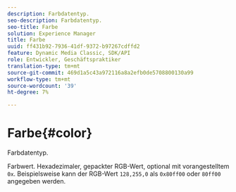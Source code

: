 ```yaml
---
description: Farbdatentyp.
seo-description: Farbdatentyp.
seo-title: Farbe
solution: Experience Manager
title: Farbe
uuid: ff431b92-7936-41df-9372-b97267cdffd2
feature: Dynamic Media Classic, SDK/API
role: Entwickler, Geschäftspraktiker
translation-type: tm+mt
source-git-commit: 469d1a5c43a972116a8a2efb0de5708800130a99
workflow-type: tm+mt
source-wordcount: '39'
ht-degree: 7%

---
```



# Farbe{#color}

Farbdatentyp.

Farbwert. Hexadezimaler, gepackter RGB-Wert, optional mit vorangestelltem `0x`. Beispielsweise kann der RGB-Wert `128,255,0` als `0x80ff00` oder `80ff00` angegeben werden.
